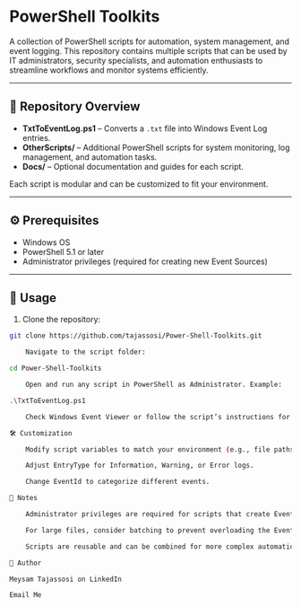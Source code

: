 # PowerShell Toolkits

A collection of PowerShell scripts for automation, system management, and event logging. This repository contains multiple scripts that can be used by IT administrators, security specialists, and automation enthusiasts to streamline workflows and monitor systems efficiently.

---

## 📂 Repository Overview

- **TxtToEventLog.ps1** – Converts a `.txt` file into Windows Event Log entries.  
- **OtherScripts/** – Additional PowerShell scripts for system monitoring, log management, and automation tasks.  
- **Docs/** – Optional documentation and guides for each script.  

Each script is modular and can be customized to fit your environment.

---

## ⚙️ Prerequisites

- Windows OS  
- PowerShell 5.1 or later  
- Administrator privileges (required for creating new Event Sources)  

---

## 🚀 Usage

1. Clone the repository:

```bash
git clone https://github.com/tajassosi/Power-Shell-Toolkits.git

    Navigate to the script folder:

cd Power-Shell-Toolkits

    Open and run any script in PowerShell as Administrator. Example:

.\TxtToEventLog.ps1

    Check Windows Event Viewer or follow the script’s instructions for output.

🛠 Customization

    Modify script variables to match your environment (e.g., file paths, log names, event sources).

    Adjust EntryType for Information, Warning, or Error logs.

    Change EventId to categorize different events.

📄 Notes

    Administrator privileges are required for scripts that create Event Sources.

    For large files, consider batching to prevent overloading the Event Log.

    Scripts are reusable and can be combined for more complex automation workflows.

👤 Author

Meysam Tajassosi on LinkedIn

Email Me

